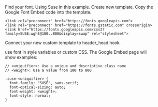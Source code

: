 
Find your font.  Using Suse in this example.
Create new template. 
Copy the Google Font Embed code into the template.
```
<link rel="preconnect" href="https://fonts.googleapis.com">
<link rel="preconnect" href="https://fonts.gstatic.com" crossorigin>
<link href="https://fonts.googleapis.com/css2?family=SUSE:wght@100..800&display=swap" rel="stylesheet">
```

Connect your new custom template to header_head hook.

use font in style variables or custom CSS. The Google Embed page will show examples:

```
// <uniquifier>: Use a unique and descriptive class name
// <weight>: Use a value from 100 to 800

.suse-<uniquifier> {
  font-family: "SUSE", sans-serif;
  font-optical-sizing: auto;
  font-weight: <weight>;
  font-style: normal;
}
```

